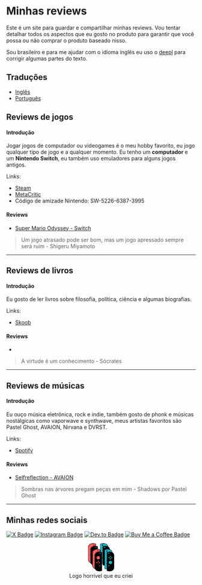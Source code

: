 # Minhas reviews

Este é um site para guardar e compartilhar minhas reviews. Vou tentar detalhar todos os aspectos que eu gosto no produto para garantir que você possa ou não comprar o produto baseado nisso.

Sou brasileiro e para me ajudar com o idioma inglês eu uso o [deepl](https://www.deepl.com/en-US/write) para corrigir algumas partes do texto.

## Traduções

- [Inglês](../en/README.md)
- [Português](../pt/README.md)

## Reviews de jogos

#### Introdução
Jogar jogos de computador ou videogames é o meu hobby favorito, eu jogo qualquer tipo de jogo e a qualquer momento. Eu tenho um **computador** e um **Nintendo Switch**, eu também uso emuladores para alguns jogos antigos.

Links:
- [Steam](https://steamcommunity.com/id/_bevilaqua/)
- [MetaCritic](https://www.metacritic.com/user/bevilaqua/)
- Código de amizade Nintendo: SW-5226-6387-3995

#### Reviews

- [Super Mario Odyssey - Switch](./games/super-mario-odyssey.md)

> Um jogo atrasado pode ser bom, mas um jogo apressado sempre será ruim - Shigeru Miyamoto
---

## Reviews de livros

#### Introdução
Eu gosto de ler livros sobre filosofia, política, ciência e algumas biografias.

Links:
- [Skoob](https://www.skoob.com.br/usuario/10229036)

#### Reviews

-

> A virtude é um conhecimento - Sócrates
---

## Reviews de músicas

#### Introdução
Eu ouço música eletrônica, rock e indie, também gosto de phonk e músicas nostálgicas como vaporwave e synthwave, meus artistas favoritos são Pastel Ghost, AVAION, Nirvana e DVRST. 

Links:

- [Spotify](https://open.spotify.com/user/srbevilaqua)

#### Reviews

- [Selfreflection - AVAION](./musics/selfreflection-avaion.md)

> Sombras nas árvores pregam peças em mim - Shadows por Pastel Ghost
---

## Minhas redes sociais
[![X Badge](https://img.shields.io/badge/Twitter%20X-Perfil-informational?style=flat&logo=X&logoColor=white&color=5B5B5B)](https://x.com/NoWayBevilaqua)
[![Instagram Badge](https://img.shields.io/badge/Instagram-Perfil-informational?style=flat&logo=instagram&logoColor=white&color=5B5B5B)](https://www.instagram.com/bevilaquabruno/)
[![Dev.to Badge](https://img.shields.io/badge/Dev.to-Perfil-informational?style=flat&logo=dev.to&logoColor=white&color=5B5B5B)](https://dev.to/bevilaquabruno)
[![Buy Me a Coffee Badge](https://img.shields.io/badge/Me%20compre%20um%20café%20para%20ajudar%20nos%20meus%20estudos-informational?style=flat&logo=buymeacoffee&logoColor=white&color=5B5B5B)](https://www.buymeacoffee.com/bevilaqua)

<p align="center">
  <img style="width: 15%;" src="../assets/readme/images/logo.png" />
  <br />
  Logo horrível que eu criei
</p>
